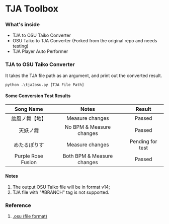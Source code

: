# TJA Toolbox

### What's inside
* TJA to OSU Taiko Converter 
* OSU Taiko to TJA Converter (Forked from the original repo and needs testing)
* TJA Player Auto Performer

### TJA to OSU Taiko Converter
It takes the TJA file path as an argument, and print out the converted result.

`python .\tja2osu.py [TJA File Path]`

#### Some Conversion Test Results

| Song Name            | Notes                        | Result           |
|:--------------------:|:----------------------------:|:----------------:|
| 旋風ノ舞【地】       | Measure changes              | Passed           |
| 天妖ノ舞             | No BPM & Measure changes     | Passed           |
| めたるぽりす         | Measure changes              | Pending for test |
| Purple Rose Fusion   | Both BPM & Measure changes   | Passed           |

#### Notes
1. The output OSU Taiko file will be in format v14;
2. TJA file with "#BRANCH" tag is not supported.

### Reference
1. <a href="https://osu.ppy.sh/wiki/en/Client/File_formats/Osu_(file_format)" target="_blank">.osu (file format)</a> 

